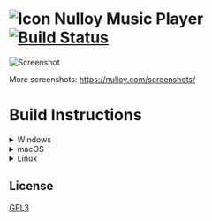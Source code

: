 # ![Icon](http://nulloy.com/files/github-icon.png) Nulloy Music Player [![Build Status](https://travis-ci.org/nulloy/nulloy.svg?branch=master)](https://travis-ci.org/nulloy/nulloy)

![Screenshot](http://nulloy.com/files/screen.png)

More screenshots: https://nulloy.com/screenshots/

# Build Instructions

<details>
<summary>Windows</summary>

### Prerequisites

* Qt 5 offline installer https://www.qt.io/offline-installers/
* GStreamer 1.0 MinGW 32-bit (runtime and development installers) http://gstreamer.freedesktop.org/download/
* pkg-config and its dependencies (glib and gettext-runtime) https://download.gnome.org/binaries/win32/dependencies/, https://download.gnome.org/binaries/win32/glib/
* CMake http://www.cmake.org/
* TagLib source code https://github.com/taglib/taglib/
* 7zip http://www.7-zip.org/

Disconnect from the Internet to skip creating Qt account. Run Qt 5 offline installer and select only the following components:
```
+ Qt
  + Qt 5
    - Qt Prebuilt Components for MinGW 32-bit
    - Qt Script
  + Developer and Designer Tools
    - MinGW 32-bit toolchain
```

Extract pkg-config and its dependencies into `C:\Downloads\pkg-config`.

Install GStreamer runtime and development packages. Open command prompt and execute:
```bat
del C:\gstreamer\1.0\mingw_x86\lib\libstdc++.a
```

Extract and / or install the rest of the prerequisites.

### Build TagLib

Run Qt MinGW terminal and execute:

```bat
C:\Downloads\taglib
cmake.exe -G "MinGW Makefiles" -DCMAKE_BUILD_TYPE=Release -DBUILD_SHARED_LIBS=ON -DZLIB_INCLUDE_DIR=C:\gstreamer\1.0\mingw_x86\include -DCMAKE_INSTALL_PREFIX="."
mingw32-make
mingw32-make install
```

### Build & Run Nulloy

In the same terminal execute:

```bat
set PATH=C:\Program Files\7-Zip;%PATH%
set PATH=C:\gstreamer\1.0\mingw_x86\bin;%PATH%
set PATH=C:\Downloads\pkg-config\bin;%PATH%
set PKG_CONFIG_PATH=C:\gstreamer\1.0\mingw_x86\lib\pkgconfig;%PKG_CONFIG_PATH%
set PKG_CONFIG_PATH=C:\Downloads\taglib\lib\pkgconfig;%PKG_CONFIG_PATH%
set GST_PLUGIN_PATH=C:\gstreamer\1.0\mingw_x86\lib

cd C:\Downloads\nulloy
configure.bat
mingw32-make
copy /B /Y C:\gstreamer\1.0\mingw_x86\bin\*.dll .
del libstdc++-6.dll
copy /B /Y C:\Downloads\taglib\bin\libtag.dll .
windeployqt Nulloy.exe
Nulloy.exe
```
</details>

<details>
<summary>macOS</summary>

### Prerequisites
* Xcode Command Line Tools
* MacPorts http://www.macports.org/ or HomeBrew https://brew.sh/

### Environment

Install Xcode Command Line Tools:

```sh
xcode-select --install
```

### Dependences

First install either MacPorts or HomeBrew.

#### MacPorts

After installing MacPorts:

```sh
sudo port install pkgconfig qt5 qt5-qtscript qt5-qttools gstreamer1 gstreamer1-gst-plugins-base taglib
export PATH=/opt/local/libexec/qt5/bin:$PATH
# install extra GStreamer plugins for more audio formats
sudo port install gstreamer1-gst-plugins-good gstreamer1-gst-plugins-bad gstreamer1-gst-plugins-ugly
```

#### HomeBrew

After installing HomeBrew:

```sh
brew install pkgconfig qt5 gstreamer gst-plugins-base taglib
export PATH=/usr/local/opt/qt/bin:$PATH
# install extra GStreamer plugins for more audio formats
brew install gst-plugins-good gst-plugins-bad gst-plugins-ugly
```

### Build & Run Nulloy

```sh
cd nulloy.git
./configure
make
make install
./nulloy.app/Contents/MacOS/nulloy
```
</details>

<details>
<summary>Linux</summary>

### Dependences

#### DEB-based distro

```sh
apt install g++ qt5-default qttools5-dev qtscript5-dev qtbase5-private-dev libqt5x11extras5-dev libgstreamer-plugins-base1.0-dev libgstreamer1.0-dev zip libx11-dev libtag1-dev
# install extra GStreamer plugins for more audio formats
apt install gstreamer1.0-plugins-good gstreamer1.0-plugins-bad gstreamer1.0-plugins-ugly
```

#### RPM-based distro

```sh
yum install gcc-c++ qt5-qtbase-devel qt5-qttools-devel qt5-qttools-static qt5-qtscript-devel qt5-qtbase-private-devel qt5-linguist gstreamer1-plugins-base-devel gstreamer1-devel zip libX11-devel taglib-devel
# install extra GStreamer plugins for more audio formats
yum install gstreamer1-plugins-good gstreamer1-plugins-bad gstreamer1-plugins-ugly
```

### Build & Run Nulloy

```sh
cd nulloy.git
./configure
make
./nulloy
```
</details>

## License
[GPL3](/LICENSE.GPL3)
